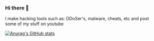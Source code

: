 ### Hi there 👋

I make hacking tools such as: DDoSer's, malware, cheats, etc and post some of my stuff on youtube

[![Anurag's GitHub stats](https://github-readme-stats.vercel.app/api?username=MavenCoding157)](https://github.com/anuraghazra/github-readme-stats)

